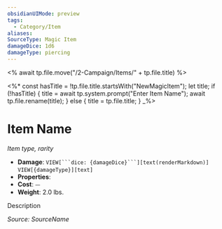 ```yaml
---
obsidianUIMode: preview
tags:
  - Category/Item
aliases: 
SourceType: Magic Item
damageDice: 1d6
damageType: piercing
---
```


<% await tp.file.move("/2-Campaign/Items/" + tp.file.title) %>

<%*
const hasTitle = !tp.file.title.startsWith("NewMagicItem");
let title;
if (!hasTitle) {
    title = await tp.system.prompt("Enter Item Name");
    await tp.file.rename(title);
} else {
    title = tp.file.title;
}
_%>


# Item Name
*Item type, rarity*  

- **Damage**: `VIEW[```dice: {damageDice}```][text(renderMarkdown)]` `VIEW[{damageType}][text]`
- **Properties**: 
- **Cost**: ⏤
- **Weight**: 2.0 lbs.

Description

*Source: SourceName*